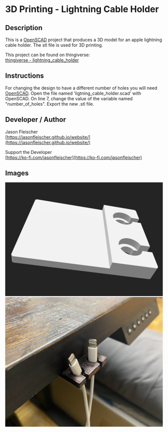 # 3D Printing - Lightning Cable Holder

## Description
This is a [OpenSCAD](https://openscad.org/) project that produces a 3D model for an apple lightning cable holder. The stl file is used for 3D printing.

This project can be found on thingiverse:  
[thingiverse - lightning_cable_holder](https://www.thingiverse.com/thing:6297035)

## Instructions
For changing the design to have a different number of holes you will need [OpenSCAD](https://openscad.org/). Open the file named 'ligtning_cable_holder.scad' with OpenSCAD. On line 7, change the value of the variable named "number_of_holes". Export the new .stl file.

## Developer / Author
Jason Fleischer    
[https://jasonfleischer.github.io/website/](https://jasonfleischer.github.io/website/)  

Support the Developer  
[https://ko-fi.com/jasonfleischer](https://ko-fi.com/jasonfleischer)

## Images
![Screenshot](./images/2-holes.png "Sreenshot")
![Screenshot2](./images/3d-print-install.jpeg "Sreenshot2")
